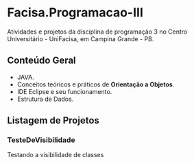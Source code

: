 # Facisa.Programacao-III

Atividades e projetos da disciplina de programação 3 no Centro Universitário - UniFacisa, em Campina Grande - PB.

## Conteúdo Geral

* JAVA.
* Conceitos teóricos e práticos de **Orientação a Objetos**.
* IDE Eclipse e seu funcionamento.
* Estrutura de Dados.

## Listagem de Projetos

### TesteDeVisibilidade

Testando a visibilidade de classes 
<p align="left">
  <a href="">
    <img src="https://media.licdn.com/mpr/mpr/shrink_200_200/AAEAAQAAAAAAAAh1AAAAJDlmN2ViMGFhLThkZDEtNDFiMC1hYzI1LTViOWRkMTYzM2VjZg.pnghttps://lh4.googleusercontent.com/vNdJDF0dfKohQwzOVK5oceHaPBiZJO89OoJ4JJ3l5321kPdUYGSz7Tqva4cdeEMcpRL1AJ8eZJcAtvg=w1304-h702
</p>
